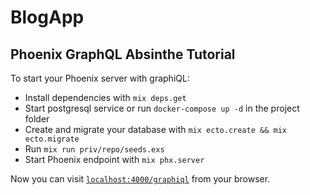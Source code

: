 # BlogApp

##  Phoenix GraphQL Absinthe Tutorial

To start your Phoenix server with graphiQL:

  * Install dependencies with `mix deps.get`
  * Start postgresql service or run `docker-compose up -d` in the project folder
  * Create and migrate your database with `mix ecto.create && mix ecto.migrate`
  * Run `mix run priv/repo/seeds.exs` 
  * Start Phoenix endpoint with `mix phx.server`

  

Now you can visit [`localhost:4000/graphiql`](http://localhost:4000/graphiql) from your browser.
